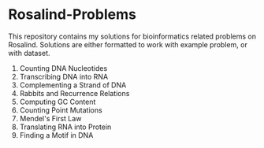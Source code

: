 # Rosalind-Problems
This repository contains my solutions for bioinformatics related problems on Rosalind. Solutions are either formatted to work with example problem, or with dataset.

1. Counting DNA Nucleotides
2. Transcribing DNA into RNA
3. Complementing a Strand of DNA
4. Rabbits and Recurrence Relations
5. Computing GC Content
6. Counting Point Mutations
7. Mendel's First Law
8. Translating RNA into Protein
9. Finding a Motif in DNA
